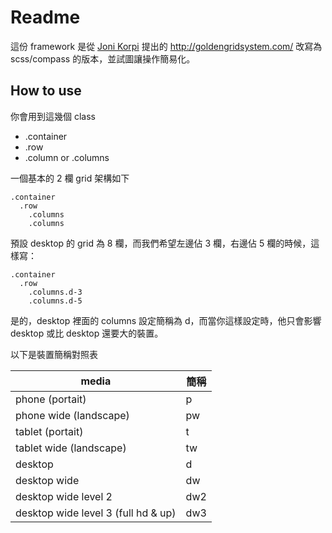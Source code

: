 # Readme

這份 framework 是從 [Joni Korpi](http://jonikorpi.com/) 提出的 http://goldengridsystem.com/ 改寫為 scss/compass 的版本，並試圖讓操作簡易化。

## How to use

你會用到這幾個 class

- .container
- .row
- .column or .columns

一個基本的 2 欄 grid 架構如下

    .container
      .row
        .columns
        .columns

預設 desktop 的 grid 為 8 欄，而我們希望左邊佔 3 欄，右邊佔 5 欄的時候，這樣寫：

    .container
      .row
        .columns.d-3
        .columns.d-5

是的，desktop 裡面的 columns 設定簡稱為 d，而當你這樣設定時，他只會影響 desktop 或比 desktop 還要大的裝置。

以下是裝置簡稱對照表

| media                              | 簡稱 |
|------------------------------------|-----|
| phone (portait)                    | p   |
| phone wide (landscape)             | pw  |
| tablet (portait)                   | t   |
| tablet wide (landscape)            | tw  |
| desktop                            | d   |
| desktop wide                       | dw  |
| desktop wide level 2               | dw2 |
| desktop wide level 3 (full hd & up)| dw3 |

